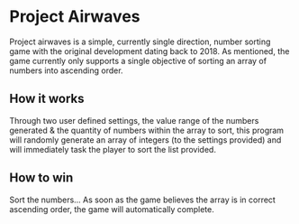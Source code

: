 # Project Airwaves

Project airwaves is a simple, currently single direction, number sorting game with the original development dating back to 2018. As mentioned, the game currently only supports a single objective of sorting an array of numbers into ascending order.

## How it works

Through two user defined settings, the value range of the numbers generated & the quantity of numbers within the array to sort, this program will randomly generate an array of integers (to the settings provided) and will immediately task the player to sort the list provided. 

## How to win
Sort the numbers... As soon as the game believes the array is in correct ascending order, the game will automatically complete.